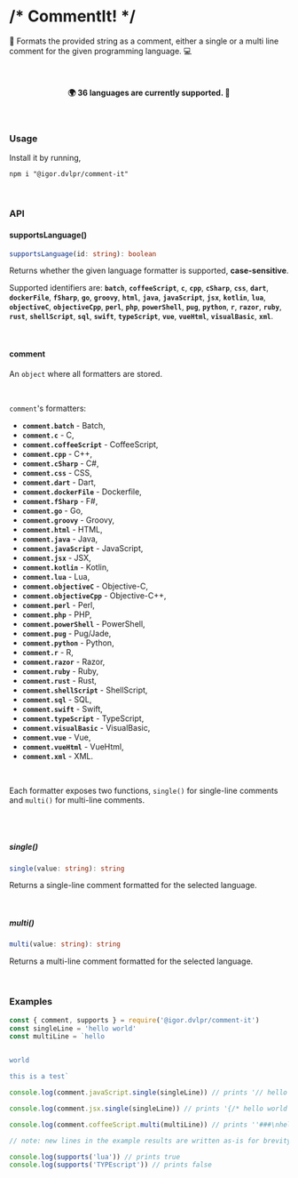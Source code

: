 # /\* CommentIt! \*/

📜 Formats the provided string as a comment, either a single or a multi line comment for the given programming language. 💻

<br>

<h4 align="center">🌍 36 languages are currently supported. 🎤</h4>

<br>

### Usage

Install it by running,

```shell
npm i "@igor.dvlpr/comment-it"
```

<br>

### API

#### supportsLanguage()

```ts
supportsLanguage(id: string): boolean
```

Returns whether the given language formatter is supported, **case-sensitive**.

Supported identifiers are: **`batch`**, **`coffeeScript`**, **`c`**, **`cpp`**, **`cSharp`**, **`css`**, **`dart`**, **`dockerFile`**, **`fSharp`**, **`go`**, **`groovy`**, **`html`**, **`java`**, **`javaScript`**, **`jsx`**, **`kotlin`**, **`lua`**, **`objectiveC`**, **`objectiveCpp`**, **`perl`**, **`php`**, **`powerShell`**, **`pug`**, **`python`**, **`r`**, **`razor`**, **`ruby`**, **`rust`**, **`shellScript`**, **`sql`**, **`swift`**, **`typeScript`**, **`vue`**, **`vueHtml`**, **`visualBasic`**, **`xml`**.

<br>

#### comment

An `object` where all formatters are stored.

<br>

`comment`'s formatters:

- **`comment.batch`** - Batch,
- **`comment.c`** - C,
- **`comment.coffeeScript`** - CoffeeScript,
- **`comment.cpp`** - C++,
- **`comment.cSharp`** - C#,
- **`comment.css`** - CSS,
- **`comment.dart`** - Dart,
- **`comment.dockerFile`** - Dockerfile,
- **`comment.fSharp`** - F#,
- **`comment.go`** - Go,
- **`comment.groovy`** - Groovy,
- **`comment.html`** - HTML,
- **`comment.java`** - Java,
- **`comment.javaScript`** - JavaScript,
- **`comment.jsx`** - JSX,
- **`comment.kotlin`** - Kotlin,
- **`comment.lua`** - Lua,
- **`comment.objectiveC`** - Objective-C,
- **`comment.objectiveCpp`** - Objective-C++,
- **`comment.perl`** - Perl,
- **`comment.php`** - PHP,
- **`comment.powerShell`** - PowerShell,
- **`comment.pug`** - Pug/Jade,
- **`comment.python`** - Python,
- **`comment.r`** - R,
- **`comment.razor`** - Razor,
- **`comment.ruby`** - Ruby,
- **`comment.rust`** - Rust,
- **`comment.shellScript`** - ShellScript,
- **`comment.sql`** - SQL,
- **`comment.swift`** - Swift,
- **`comment.typeScript`** - TypeScript,
- **`comment.visualBasic`** - VisualBasic,
- **`comment.vue`** - Vue,
- **`comment.vueHtml`** - VueHtml,
- **`comment.xml`** - XML.

<br>

Each formatter exposes two functions, `single()` for single-line comments and `multi()` for multi-line comments.

<br>
<br>

##### single()

```ts
single(value: string): string
```

Returns a single-line comment formatted for the selected language.

<br>

##### multi()

```ts
multi(value: string): string
```

Returns a multi-line comment formatted for the selected language.

<br>

### Examples

```js
const { comment, supports } = require('@igor.dvlpr/comment-it')
const singleLine = 'hello world'
const multiLine = `hello


world

this is a test`

console.log(comment.javaScript.single(singleLine)) // prints '// hello world'

console.log(comment.jsx.single(singleLine)) // prints '{/* hello world */}'

console.log(comment.coffeeScript.multi(multiLine)) // prints ''###\nhello\n\n\nworld\n\nthis is a test\n###''

// note: new lines in the example results are written as-is for brevity

console.log(supports('lua')) // prints true
console.log(supports('TYPEscript')) // prints false
```
